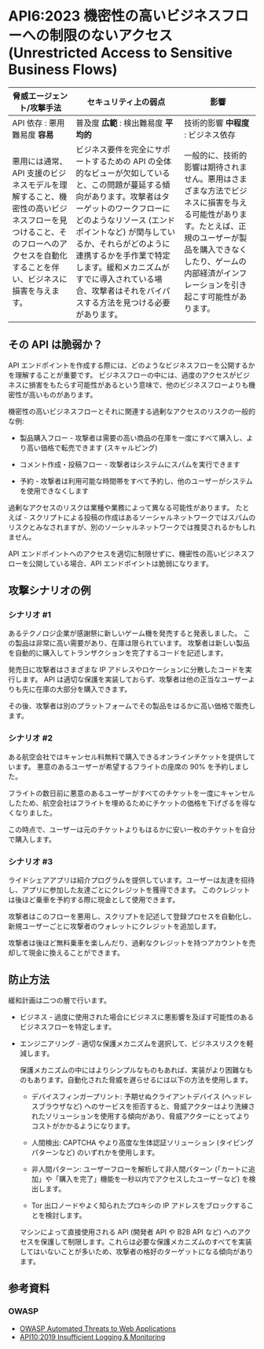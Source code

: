 # API6:2023 機密性の高いビジネスフローへの制限のないアクセス (Unrestricted Access to Sensitive Business Flows)

| 脅威エージェント/攻撃手法 | セキュリティ上の弱点 | 影響 |
| - | - | - |
| API 依存 : 悪用難易度 **容易** | 普及度 **広範** : 検出難易度 **平均的** | 技術的影響 **中程度** : ビジネス依存 |
| 悪用には通常、API 支援のビジネスモデルを理解すること、機密性の高いビジネスフローを見つけること、そのフローへのアクセスを自動化することを伴い、ビジネスに損害を与えます。 | ビジネス要件を完全にサポートするための API の全体的なビューが欠如していると、この問題が蔓延する傾向があります。攻撃者はターゲットのワークフローにどのようなリソース (エンドポイントなど) が関与しているか、それらがどのように連携するかを手作業で特定します。緩和メカニズムがすでに導入されている場合、攻撃者はそれをバイパスする方法を見つける必要があります。 | 一般的に、技術的影響は期待されません。悪用はさまざまな方法でビジネスに損害を与える可能性があります。たとえば、正規のユーザーが製品を購入できなくしたり、ゲームの内部経済がインフレーションを引き起こす可能性があります。 |

## その API は脆弱か？

API エンドポイントを作成する際には、どのようなビジネスフローを公開するかを理解することが重要です。
ビジネスフローの中には、過度のアクセスがビジネスに損害をもたらす可能性があるという意味で、他のビジネスフローよりも機密性が高いものがあります。


機密性の高いビジネスフローとそれに関連する過剰なアクセスのリスクの一般的な例:


* 製品購入フロー - 攻撃者は需要の高い商品の在庫を一度にすべて購入し、より高い価格で転売できます (スキャルピング)

* コメント作成・投稿フロー - 攻撃者はシステムにスパムを実行できます
* 予約 - 攻撃者は利用可能な時間帯をすべて予約し、他のユーザーがシステムを使用できなくします


過剰なアクセスのリスクは業種や業務によって異なる可能性があります。
たとえば - スクリプトによる投稿の作成はあるソーシャルネットワークではスパムのリスクとみなされますが、別のソーシャルネットワークでは推奨されるかもしれません。


API エンドポイントへのアクセスを適切に制限せずに、機密性の高いビジネスフローを公開している場合、API エンドポイントは脆弱になります。


## 攻撃シナリオの例

### シナリオ #1

あるテクノロジ企業が感謝祭に新しいゲーム機を発売すると発表しました。
この製品は非常に高い需要があり、在庫は限られています。
攻撃者は新しい製品を自動的に購入してトランザクションを完了するコードを記述します。


発売日に攻撃者はさまざまな IP アドレスやロケーションに分散したコードを実行します。
API は適切な保護を実装しておらず、攻撃者は他の正当なユーザーよりも先に在庫の大部分を購入できます。



その後、攻撃者は別のプラットフォームでその製品をはるかに高い価格で販売します。


### シナリオ #2

ある航空会社ではキャンセル料無料で購入できるオンラインチケットを提供しています。
悪意のあるユーザーが希望するフライトの座席の 90% を予約しました。

フライトの数日前に悪意のあるユーザーがすべてのチケットを一度にキャンセルしたため、航空会社はフライトを埋めるためにチケットの価格を下げざるを得なくなりました。



この時点で、ユーザーは元のチケットよりもはるかに安い一枚のチケットを自分で購入します。


### シナリオ #3

ライドシェアアプリは紹介プログラムを提供しています。ユーザーは友達を招待し、アプリに参加した友達ごとにクレジットを獲得できます。
このクレジットは後ほど乗車を予約する際に現金として使用できます。


攻撃者はこのフローを悪用し、スクリプトを記述して登録プロセスを自動化し、新規ユーザーごとに攻撃者のウォレットにクレジットを追加します。


攻撃者は後ほど無料乗車を楽しんだり、過剰なクレジットを持つアカウントを売却して現金に換えることができます。


## 防止方法

緩和計画は二つの層で行います。

* ビジネス - 過度に使用された場合にビジネスに悪影響を及ぼす可能性のあるビジネスフローを特定します。

* エンジニアリング - 適切な保護メカニズムを選択して、ビジネスリスクを軽減します。


    保護メカニズムの中にはよりシンプルなものもあれば、実装がより困難なものもあります。自動化された脅威を遅らせるには以下の方法を使用します。




    * デバイスフィンガープリント: 予期せぬクライアントデバイス (ヘッドレスブラウザなど) へのサービスを拒否すると、脅威アクターはより洗練されたソリューションを使用する傾向があり、脅威アクターにとってよりコストがかかるようになります。


    * 人間検出: CAPTCHA やより高度な生体認証ソリューション (タイピングパターンなど) のいずれかを使用します。

    * 非人間パターン: ユーザーフローを解析して非人間パターン (「カートに追加」や「購入を完了」機能を一秒以内でアクセスしたユーザーなど) を検出します。


    * Tor 出口ノードやよく知られたプロキシの IP アドレスをブロックすることを検討します。

    マシンによって直接使用される API (開発者 API や B2B API など) へのアクセスを保護して制限します。これらは必要な保護メカニズムのすべてを実装してはいないことが多いため、攻撃者の格好のターゲットになる傾向があります。



## 参考資料

### OWASP

* [OWASP Automated Threats to Web Applications][1]
* [API10:2019 Insufficient Logging & Monitoring][2]

[1]: https://owasp.org/www-project-automated-threats-to-web-applications/
[2]: https://owasp.org/API-Security/editions/2019/en/0xaa-insufficient-logging-monitoring/
